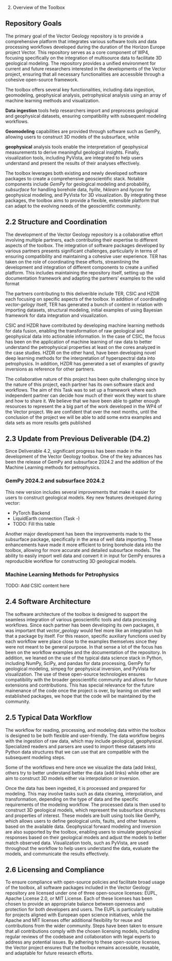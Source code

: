 2. Overview of the Toolbox
## Repository Goals
   The primary goal of the Vector Geology repository is to provide a comprehensive platform that integrates various
   software tools and data processing workflows developed during the duration of the Horizon Europe project Vector. 
   This repository serves as a core component of WP4, focusing specifically on the integration of multisource data to facilitate 3D geological
   modeling. The repository provides a unified environment  for current and future researchers interested in the developments
    of the Vector project, ensuring that all necessary functionalities are accessible through a cohesive open-source framework.

   The toolbox offers several key functionalities, including data ingestion, geomodeling, geophysical analysis, 
   petrophysical analysis using an array of machine learning methods and visualization. 
   
**Data ingestion** tools help researchers import and preprocess geological and geophysical datasets,
   ensuring compatibility with subsequent modeling workflows. 

**Geomodeling** capabilities are provided through software
   such as GemPy, allowing users to construct 3D models of the subsurface, while 

**geophysical** analysis tools enable the
   interpretation of geophysical measurements to derive meaningful geological insights. Finally, visualization tools,
   including PyVista, are integrated to help users understand and present the results of their analyses effectively.

   The toolbox leverages both existing and newly developed software packages to create a comprehensive geoscientific
   stack. Notable components include _GemPy_ for geological modeling and probability, _subsurface_ for handling borehole data, _hylite_, _hklearn_ and _hycore_ for geophysical modeling, and PyVista for 3D visualization. By integrating these packages, the toolbox aims to provide a
   flexible, extensible platform that can adapt to the evolving needs of the geoscientific community.

  ## 2.2 Structure and Coordination
   The development of the Vector Geology repository is a collaborative effort involving multiple partners, each
   contributing their expertise to different aspects of the toolbox. The integration of software packages developed by
   various partners presents significant challenges, particularly in terms of ensuring compatibility and maintaining a
   cohesive user experience. TER has taken on the role of coordinating these efforts, streamlining the
   development and integration of different components to create a unified platform. This includes maintaining
the repository itself, setting up the documentation framework and adapting the partners' examples to the valid format

   The partners contributing to this deliverible include TER, CSIC and HZDR each focusing on specific aspects of the
   toolbox. In addition of coordinating _vector-gelogy_ itself, TER has generated a bunch of content in relation with
importing datasets, structural modeling, initial examples of using Bayesian framework for data integration and
   visualization. 
   
CSIC and HZDR have contributed by developing machine learning methods for data fusion, enabling the
   transformation of raw geological and geophysical data into actionable information. In the case of CSIC, the focus has
been on the application of machine learning of raw data to better understand the petrophysical properties at least on the cores 
analyzed in the case studies. HZDR on the other hand, have been developing novel deep learning methods for the interpretation of
hyperspectral data into petrophysics. In addition, HZDR has generated a set of examples of gravity inversions as reference for other partners.

   The collaborative nature of this project has been quite challenging since by the nature of this project, each partner
    has its own software stack and workflows. The aim of this Task was to set up a framework where each independent partner 
can decide how much of their work they want to share and how to share it. We believe that we have been able to gather enough resources to 
represent the a big part of the work developed in the WP4 of the Vector project. We are confident that over the next months,
until the conclusion of the project we will be able to add some extra examples and data sets as more results gets published

   ## 2.3 Update from Previous Deliverable (D4.2)
   Since Deliverable 4.2, significant progress has been made in the development of the Vector Geology toolbox. One of
   the key advances has been the release of GemPy and subsurface 2024.2  and the addition of the Machine Learning methods for petrophysics.
   ### GemPy 2024.2 and subsurface 2024.2
   This new version includes several improvements that make it easier for users to construct geological models.
Key new features developed during vector:
- PyTorch Backend
- LiquidEarth connection (Task -)
- TODO: Fill this table

Another major development has been the improvements made to the subsurface package, specifically in the area of well
data importing. These enhancements have made it more efficient to bring borehole data into the toolbox, allowing for
more accurate and detailed subsurface models. The ability to easily import well data and convert it in input for GemPy
ensures a reproducible workflow for constructing 3D geological models.

### Machine Learning Methods for Petrophysics
TODO: Add CSIC content here

   ## 2.4 Software Architecture
   The software architecture of the toolbox is designed to support the seamless integration of various geoscientific
   tools and data processing workflows. Since each partner has been developing its own packages, it was important that
_vector_geology_ would feel more like an integration hub that a package by itself. For this reason, specific auxiliary
functions used by each workflow were place close to the examples themselves since they were not meant to be general purpose.
In that sense a lot of the focus has been on the workflow examples and the documentation of the repository. In addition,
we leaned on the use of the typical data science stack in Python, including NumPy, SciPy, and pandas for data processing,
    GemPy for geological modeling, simpeg for geophysical inversion, and PyVista for visualization. The use of these
    open-source technologies ensures compatibility with the broader geoscientific community and allows for future
    extensions and contributions. This has special relevance for the future mainenance of the code once the project is over,
by leaning on other well established packages, we hope that the code will be maintained by the community.

   ## 2.5 Typical Data Workflow
   The workflow for reading, processing, and modeling data within the toolbox is designed to be both flexible and
   user-friendly. The data workflow begins with the ingestion of raw data, which may include geological, geophysical.
   Specialized readers and parsers are used to import these datasets into Python data structures that we can use
   that are compatible with the subsequent modeling steps.

Some of the workflows end here once we visualize the data (add links), others try to better understand better the data
(add links) while other are aim to construct 3D models either via interpolation or inversion.

   Once the data has been ingested, it is processed and prepared for modeling. This may involve tasks such as data
   cleaning, interpolation, and transformation, depending on the type of data and the specific requirements of the
   modeling workflow. The processed data is then used to construct 3D geological models, which represent the subsurface
   structures and properties of interest. These models are built using tools like GemPy, which allows users to define
   geological units, faults, and other features based on the available data.
   Geophysical forward modeling and inversion are also supported by the toolbox, enabling users to simulate geophysical
   responses based on their geological models and adjust the models to better match observed data. Visualization tools,
   such as PyVista, are used throughout the workflow to help users understand the data, evaluate the models, and
   communicate the results effectively.

   ## 2.6 Licensing and Compliance
   To ensure compliance with open-source policies and facilitate broad usage of the toolbox, all software packages
   included in the Vector Geology repository are licensed under one of three open-source licenses: EUPL, Apache License
   2.0, or MIT License. Each of these licenses has been chosen to provide an appropriate balance between openness and
   protection for both developers and users. The EUPL is particularly suitable for projects aligned with European open
   science initiatives, while the Apache and MIT licenses offer additional flexibility for reuse and contributions from
   the wider community.
   Steps have been taken to ensure that all contributions comply with the chosen licensing models, including regular
   reviews of the codebase and collaboration with legal experts to address any potential issues. By adhering to these
   open-source licenses, the Vector project ensures that the toolbox remains accessible, reusable, and adaptable for
   future research efforts.
